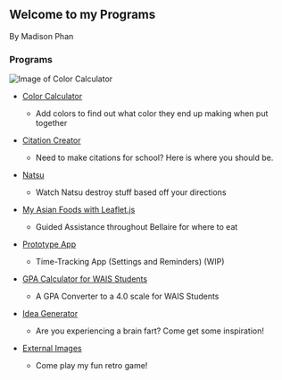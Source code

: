 ## Welcome to my Programs
By Madison Phan

### Programs
![Image of Color Calculator](https://octodex.github.com/images/colorcalculator.png)
- [Color Calculator](https://phanmad000.github.io/ProgramsHW/ColorCalculator)
  - Add colors to find out what color they end up making when put together
  
  
- [Citation Creator](https://phanmad000.github.io/ProgramsHW/UserInput)
  - Need to make citations for school? Here is where you should be. 
  
  
- [Natsu](https://phanmad000.github.io/ProgramsHW/natsuFire.html)
  - Watch Natsu destroy stuff based off your directions
  
  
- [My Asian Foods with Leaflet.js](https://phanmad000.github.io/ProgramsHW/leaflet.html)
  - Guided Assistance throughout Bellaire for where to eat
  
  
- [Prototype App](https://phanmad000.github.io/ProgramsHW/prototypeApp.html)
  - Time-Tracking App (Settings and Reminders) (WIP)
  
  
- [GPA Calculator for WAIS Students](https://phanmad000.github.io/ProgramsHW/GPAcalculator.html)
  - A GPA Converter to a 4.0 scale for WAIS Students
  
  
- [Idea Generator](https://phanmad000.github.io/ProgramsHW/ideagenerator.html)
  - Are you experiencing a brain fart? Come get some inspiration!

- [External Images](https://phanmad000.github.io/ProgramsHW/universal.html)
  - Come play my fun retro game!

